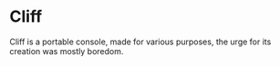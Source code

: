 # Cliff
Cliff is a portable console, made for various purposes,
the urge for its creation was mostly boredom.